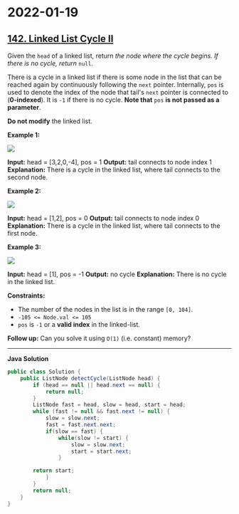 # 2022-01-19

## [142. Linked List Cycle II](https://leetcode.com/problems/linked-list-cycle-ii/)

Given the `head` of a linked list, return _the node where the cycle begins. If there is no cycle, return_ `null`.

There is a cycle in a linked list if there is some node in the list that can be reached again by continuously following the `next` pointer. Internally, `pos` is used to denote the index of the node that tail's `next` pointer is connected to (**0-indexed**). It is `-1` if there is no cycle. **Note that** `pos` **is not passed as a parameter**.

**Do not modify** the linked list.

**Example 1:**

![ ](https://assets.leetcode.com/uploads/2018/12/07/circularlinkedlist.png)

**Input:** head = \[3,2,0,-4\], pos = 1
**Output:** tail connects to node index 1
**Explanation:** There is a cycle in the linked list, where tail connects to the second node.

**Example 2:**

![ ](https://assets.leetcode.com/uploads/2018/12/07/circularlinkedlist_test2.png)

**Input:** head = \[1,2\], pos = 0
**Output:** tail connects to node index 0
**Explanation:** There is a cycle in the linked list, where tail connects to the first node.

**Example 3:**

![ ](https://assets.leetcode.com/uploads/2018/12/07/circularlinkedlist_test3.png)

**Input:** head = \[1\], pos = -1
**Output:** no cycle
**Explanation:** There is no cycle in the linked list.

**Constraints:**

- The number of the nodes in the list is in the range `[0, 104]`.
- `-105 <= Node.val <= 105`
- `pos` is `-1` or a **valid index** in the linked-list.

**Follow up:** Can you solve it using `O(1)` (i.e. constant) memory?

---

**Java Solution**

```java
public class Solution {
    public ListNode detectCycle(ListNode head) {
        if (head == null || head.next == null) {
            return null;
        }
        ListNode fast = head, slow = head, start = head;
        while (fast != null && fast.next != null) {
            slow = slow.next;
            fast = fast.next.next;
            if(slow == fast) {
                while(slow != start) {
                    slow = slow.next;
                    start = start.next;
                }

        return start;
            }
        }
        return null;
    }
}
```
